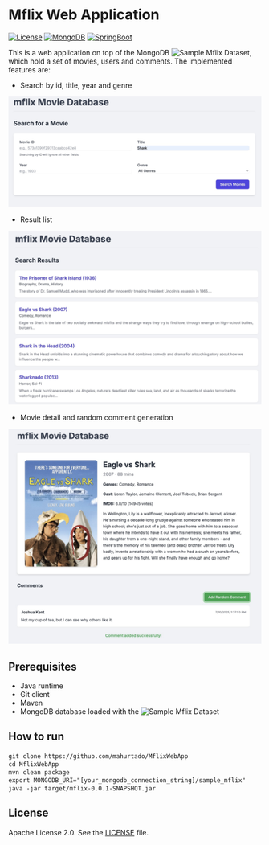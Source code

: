 # Mflix Web Application

[![License](https://img.shields.io/badge/License-Apache%202.0-blue.svg)](https://opensource.org/licenses/Apache-2.0)
[![MongoDB](https://img.shields.io/badge/-MongoDB-4DB33D?style=flat&logo=mongodb&logoColor=FFFFFF)](https://www.mongodb.com/)
[![SpringBoot](https://img.shields.io/badge/SpringBoot-6DB33F?style=flat-square&logo=Spring&logoColor=white)](https://spring.io/projects/spring-boot)

This is a web application on top of the MongoDB ![Sample Mflix Dataset](https://www.mongodb.com/docs/atlas/sample-data/sample-mflix/), which hold a set of movies, users and comments. The implemented features are:

* Search by id, title, year and genre

![Search](img/search.jpg?raw=true)

* Result list

![List](img/list.jpg?raw=true)

* Movie detail and random comment generation

![Movie](img/movie.jpg?raw=true)

## Prerequisites

* Java runtime 
* Git client
* Maven
* MongoDB database loaded with the ![Sample Mflix Dataset](https://www.mongodb.com/docs/atlas/sample-data/sample-mflix/)

## How to run

```
git clone https://github.com/mahurtado/MflixWebApp
cd MflixWebApp
mvn clean package
export MONGODB_URI="[your_mongodb_connection_string]/sample_mflix"
java -jar target/mflix-0.0.1-SNAPSHOT.jar
```

## License

Apache License 2.0. See the [LICENSE](LICENSE.txt) file.